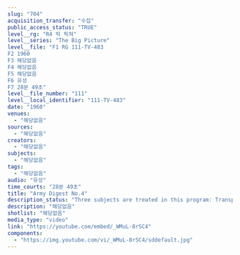 ```yaml
---
slug: "704"
acquisition_transfer: "수집"
public_access_status: "TRUE"
level__rg: "R4 빅 픽쳐"
level__series: "The Big Picture"
level__file: "F1 RG 111-TV-483
F2 1960
F3 해당없음
F4 해당없음
F5 해당없음
F6 유성
F7 28분 49초"
level__file_number: "111"
level__local_identifier: "111-TV-483"
date: "1960"
venues: 
  - "해당없음"
sources: 
  - "해당없음"
creators: 
  - "해당없음"
subjects: 
  - "해당없음"
tags: 
  - "해당없음"
audio: "유성"
time_courts: "28분 49초"
title: "Army Digest No.4"
description_status: "Three subjects are treated in this program: Transportation Corps methods of supply; the Signal Corps in Germany; and Army 'Sky Divers'."
description: "해당없음"
shotlist: "해당없음"
media_type: "video"
link: "https://youtube.com/embed/_WMuL-8rSC4"
components: 
  - "https://img.youtube.com/vi/_WMuL-8rSC4/sddefault.jpg"
---
```

